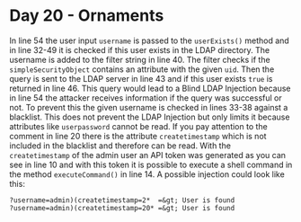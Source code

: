 # Day 20 - Ornaments

In line 54 the user input `username` is passed to the `userExists()`
method and in line 32-49 it is checked if this user exists in the LDAP
directory. The username is added to the filter string in line 40. The
filter checks if the `simpleSecurityObject` contains an attribute with
the given `uid`. Then the query is sent to the LDAP server in line 43
and if this user exists `true` is returned in line 46. This query would
lead to a Blind LDAP Injection because in line 54 the attacker receives
information if the query was successful or not. To prevent this the
given username is checked in lines 33-38 against a blacklist. This does
not prevent the LDAP Injection but only limits it because attributes
like `userpassword` cannot be read. If you pay attention to the comment
in line 20 there is the attribute `createtimestamp` which is not
included in the blacklist and therefore can be read. With the
`createtimestamp` of the admin user an API token was generated as you
can see in line 10 and with this token it is possible to execute a shell
command in the method `executeCommand()` in line 14. A possible
injection could look like this:

```
?username=admin)(createtimestamp=2*  =&gt; User is found
?username=admin)(createtimestamp=20* =&gt; User is found
```
